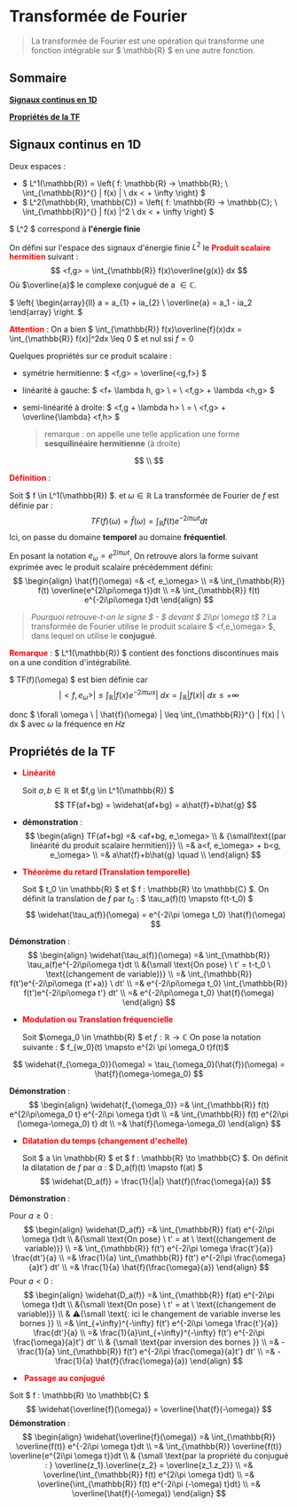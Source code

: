 # Transformée de Fourier

> La transformée de Fourier est une opération qui transforme une fonction intégrable sur $ \mathbb{R} $ en une autre fonction.


## Sommaire

[**Signaux continus en 1D**](#Signaux-continus-en-1D)

[**Propriétés de la TF**](#Propriétés-de-la-TF)

## Signaux continus en 1D

Deux espaces :  
* $ L^1(\mathbb{R}) = \left\{  f: \mathbb{R} -> \mathbb{R}; \ \int_{\mathbb{R}}^{} | f(x) | \ dx < + \infty \right\} $
* $ L^2(\mathbb{R}, \mathbb{C}) = \left\{  f: \mathbb{R} -> \mathbb{C}; \ \int_{\mathbb{R}}^{} | f(x) |^2 \ dx < + \infty \right\} $

$ L^2 $ correspond à **l'énergie finie**

On défini sur l'espace des signaux d'énergie finie $L^2$ le **<font color=red>Produit scalaire hermitien </font>** suivant : 
$$
<f,g> = \int_{\mathbb{R}} f(x)\overline{g(x)} dx
$$
Où $\overline{a}$ le complexe conjugué de a $\in \mathbb{C}$.

$ \left\{  \begin{array}{ll} a = a_{1} + ia_{2} \\ 
\overline{a} = a_1 - ia_2 \end{array} \right. $

**<font color=red>Attention</font>** : On a bien $ \int_{\mathbb{R}} f(x)\overline{f}(x)dx = \int_{\mathbb{R}} f(x)|^2dx \leq 0 $ et nul ssi $f = 0$

Quelques propriétés sur ce produit scalaire : 
* symétrie hermitienne: $ <f,g> = \overline{<g,f>} $

* linéarité à gauche: $ <f+ \lambda h, g> \ = \ <f,g> + \lambda <h,g> $

* semi-linéarité à droite: $ <f,g + \lambda h> \ = \ <f,g> + \overline{\lambda} <f,h> $

  > remarque : on appelle une telle application une forme **sesquilinéaire hermitienne** (à droite)

$$ \\ $$

**<font color=red>Définition</font>** : 

Soit $ f \in L^1(\mathbb{R}) $. et $\omega \in \mathbb{R}$
La transformée de Fourier de $f$ est définie par :
$$
TF(f)(\omega) = \hat{f}(\omega) = \int_{\mathbb{R}} f(t) e^{-2i\pi\omega t}dt
$$
Ici, on passe du domaine **temporel** au domaine **fréquentiel**.

En posant  la notation $e_\omega = e^{2i\pi\omega t}$, On retrouve alors la forme suivant exprimée avec le produit scalaire précédemment défini:
$$
\begin{align}
\hat{f}(\omega) =& <f, e_\omega> \\
=& \int_{\mathbb{R}} f(t) \overline{e^{2i\pi\omega t}}dt \\
=& \int_{\mathbb{R}} f(t) e^{-2i\pi\omega t}dt
\end{align}
$$

> *Pourquoi retrouve-t-on le signe $ - $ devant $ 2i\pi \omega t$ ?* 
> La transformée de Fourier utilise le produit scalaire $ <f,e_\omega> $, dans lequel on utilise le **conjugué**.

**<font color=red>Remarque</font>** : $ L^1(\mathbb{R}) $ contient des fonctions discontinues mais on a une condition d'intégrabilité.

$ TF(f)(\omega) $ est bien définie car $$ | < f,e_{\omega} > | \leq \int_{\mathbb{R}}^{} | f(x) e^{-2i\pi \omega x} | \ dx =  \int_{\mathbb{R}}^{}  | f(x) | \ dx \le + \infty $$

donc $ \forall \omega \ | \hat{f}(\omega) | \leq \int_{\mathbb{R}}^{} | f(x) | \ dx $ avec $\omega$ la fréquence en $Hz$

## Propriétés de la TF

* **<font color=red>Linéarité </font>**

  Soit $a,b \in \mathbb{R}$  et  $f,g \in L^1(\mathbb{R}) $
  $$
  TF(af+bg) = \widehat{af+bg} = a\hat{f}+b\hat{g}
  $$

* **démonstration** :
  $$
  \begin{align}
  TF(af+bg) =& <af+bg, e_\omega> \\
  & {\small\text{(par linéarité du produit scalaire hermitien)}} \\
  =& a<f, e_\omega> + b<g, e_\omega> \\
  =& a\hat{f}+b\hat{g} \quad \\
  \end{align}
  $$

  

* **<font color=red>Théorème du retard (Translation temporelle) </font>** 

  Soit $ t_0 \in \mathbb{R} $ et $ f : \mathbb{R} \to \mathbb{C} $. On définit la translation de $f$ par $t_0$ :  $ \tau_a(f)(t) \mapsto f(t-t_0) $
  $$
  \widehat{\tau_a(f)}(\omega) = e^{-2i\pi \omega t_0} \hat{f}(\omega)
  $$

**Démonstration** : 
$$
\begin{align}
\widehat{\tau_a(f)}(\omega) =& \int_{\mathbb{R}} \tau_a(f)e^{-2i\pi\omega t}dt \\
&{\small \text{On pose} \ t' = t-t_0 \ \text{(changement de variable)}} \\
=& \int_{\mathbb{R}} f(t')e^{-2i\pi\omega (t'+a)} \ dt' \\
=& e^{-2i\pi\omega t_0} \int_{\mathbb{R}} f(t')e^{-2i\pi\omega t'} dt' \\
=& e^{-2i\pi\omega t_0} \hat{f}(\omega)
\end{align}
$$

- **<font color=red>Modulation ou Translation fréquencielle </font>**

  Soit $\omega_0 \in \mathbb{R} $ et $f:\mathbb{R} \to \mathbb{C}$ On pose la notation suivante : $ f_{w_0}(t) \mapsto e^{2i \pi \omega_0 t}f(t)$ 

$$
\widehat{f_{\omega_0}}(\omega) = \tau_{\omega_0}(\hat{f})(\omega) = \hat{f}(\omega-\omega_0)
$$

**Démonstration** : 
$$
\begin{align}
\widehat{f_{\omega_0}} =& \int_{\mathbb{R}} f(t) e^{2i\pi\omega_0 t} e^{-2i\pi \omega t}dt \\
=& \int_{\mathbb{R}} f(t) e^{2i\pi (\omega-\omega_0) t} dt \\
=& \hat{f}(\omega-\omega_0)
\end{align}
$$



* **<font color=red>Dilatation du temps (changement d'echelle)</font>** 

  Soit $ a \in \mathbb{R} $ et $ f : \mathbb{R} \to \mathbb{C} $. On définit la dilatation de $f$ par $a$ :  $ D_a(f)(t) \mapsto f(at) $
  $$
  \widehat{D_a(f)} = \frac{1}{|a|} \hat{f}(\frac{\omega}{a})
  $$

**Démonstration** : 

Pour $a \geq 0$ :
$$
\begin{align}
\widehat{D_a(f)} =& \int_{\mathbb{R}} f(at) e^{-2i\pi \omega t}dt \\
&{\small \text{On pose} \ t' = at \ \text{(changement de variable)}} \\
=& \int_{\mathbb{R}} f(t') e^{-2i\pi \omega \frac{t'}{a}} \frac{dt'}{a} \\
=& \frac{1}{a} \int_{\mathbb{R}} f(t') e^{-2i\pi \frac{\omega}{a}t'} dt' \\
=& \frac{1}{a} \hat{f}(\frac{\omega}{a})
\end{align}
$$
Pour $a<0$ :
$$
\begin{align}
\widehat{D_a(f)} =& \int_{\mathbb{R}} f(at) e^{-2i\pi \omega t}dt \\
&{\small \text{On pose} \ t' = at \ \text{(changement de variable)}} \\
& ⚠{\small \text{: ici le changement de variable inverse les bornes }} \\
=& \int_{+\infty}^{-\infty} f(t') e^{-2i\pi \omega \frac{t'}{a}} \frac{dt'}{a} \\
=& \frac{1}{a}\int_{+\infty}^{-\infty} f(t') e^{-2i\pi \frac{\omega}{a}t'} dt' \\
& {\small \text{par inversion des bornes }} \\
=& -\frac{1}{a} \int_{\mathbb{R}} f(t') e^{-2i\pi \frac{\omega}{a}t'} dt' \\
=& -\frac{1}{a} \hat{f}(\frac{\omega}{a})
\end{align}
$$


- **<font color=red> Passage au conjugué</font>** 

Soit $ f : \mathbb{R} \to \mathbb{C} $
$$
\widehat{\overline{f}(\omega)} = \overline{\hat{f}(-\omega)}
$$
**Démonstration** : 
$$
\begin{align}
\widehat{\overline{f}(\omega)} =& \int_{\mathbb{R}} \overline{f(t)} e^{-2i\pi \omega t}dt \\
=& \int_{\mathbb{R}} \overline{f(t)} \overline{e^{2i\pi \omega t}}dt \\
& {\small \text{par la propriété du conjugué : } \overline{z_1}.\overline{z_2} =  \overline{z_1.z_2}} \\
=& \overline{\int_{\mathbb{R}} f(t) e^{2i\pi \omega t}dt} \\
=& \overline{\int_{\mathbb{R}} f(t) e^{-2i\pi (-\omega) t}dt} \\
=& \overline{\hat{f}(-\omega)}
\end{align}
$$
